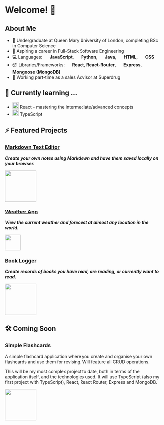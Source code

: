 # Welcome! 👋

## About Me

- :book: Undergraduate at Queen Mary University of London, completing BSc in Computer Science
- :star2: Aspiring a career in Full-Stack Software Engineering
- :computer: Languages: <a href="https://skillicons.dev"><img src="https://skillicons.dev/icons?i=js" width="16" /></a> **JavaScript**, <a href="https://skillicons.dev"><img src="https://skillicons.dev/icons?i=py" width="16" /></a> **Python**, <a href="https://skillicons.dev"><img src="https://skillicons.dev/icons?i=java" width="16" /></a> **Java**, <a href="https://skillicons.dev"><img src="https://skillicons.dev/icons?i=html" width="16" /></a> **HTML**, <a href="https://skillicons.dev"><img src="https://skillicons.dev/icons?i=css" width="16" /></a> **CSS**
- :package: Libraries/Frameworks: <a href="https://skillicons.dev"><img src="https://skillicons.dev/icons?i=react" width="16" /></a> **React**, **React-Router**, <a href="https://skillicons.dev"><img src="https://skillicons.dev/icons?i=express" width="16" /></a> **Express**, <a href="https://skillicons.dev"><img src="https://skillicons.dev/icons?i=mongodb" width="16" /></a> **Mongoose (MongoDB)**
- :department_store: Working part-time as a sales Advisor at Superdrug

## 🌱 Currently learning ...

- <a href="https://skillicons.dev"><img src="https://skillicons.dev/icons?i=react" width="20" /></a> React - mastering the intermediate/advanced concepts
- <a href="https://skillicons.dev"><img src="https://skillicons.dev/icons?i=ts" width="20" /></a> TypeScript

## ⚡ Featured Projects

### [Markdown Text Editor](https://github.com/SA9102/Markdown-Text-Editor)

***Create your own notes using Markdown and have them saved locally on your browser.***

<a href="https://skillicons.dev">
  <img src="https://skillicons.dev/icons?i=js,react,vite,css" width="100" />
</a>

### [Weather App](https://github.com/SA9102/Weather-App)

***View the current weather and forecast at almost any location in the world.***

<a href="https://skillicons.dev">
  <img src="https://skillicons.dev/icons?i=js,react" width="50" />
</a>

### [Book Logger](https://github.com/SA9102/Book-Logger)

***Create records of books you have read, are reading, or currently want to read.***

<a href="https://skillicons.dev">
  <img src="https://skillicons.dev/icons?i=js,express,mongodb,css" width="100" />
</a>

## :hammer_and_wrench: Coming Soon

### Simple Flashcards

A simple flashcard application where you create and organise your own flashcards and use them for revising. Will feature all CRUD operations.

This will be my most complex project to date, both in terms of the application itself, and the technologies used. It will use TypeScript (also my first project with TypeScript), React, React Router, Express and MongoDB.

<a href="https://skillicons.dev">
  <img src="https://skillicons.dev/icons?i=ts,react,express,mongodb" width="100" />
</a>

<!--
**SA9102/SA9102** is a ✨ _special_ ✨ repository because its `README.md` (this file) appears on your GitHub profile.

Here are some ideas to get you started:

- 🔭 I’m currently working on ...
- 🌱 I’m currently learning ...
- 👯 I’m looking to collaborate on ...
- 🤔 I’m looking for help with ...
- 💬 Ask me about ...
- 📫 How to reach me: ...
- 😄 Pronouns: ...
- ⚡ Fun fact: ...
-->
